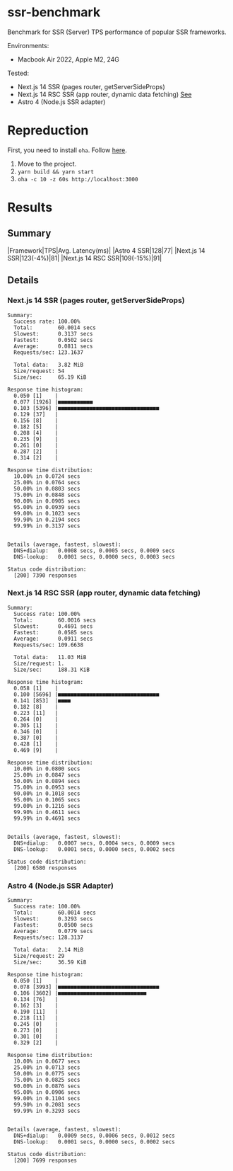 # ssr-benchmark

Benchmark for SSR (Server) TPS performance of popular SSR frameworks.

Environments:

- Macbook Air 2022, Apple M2, 24G

Tested:

- Next.js 14 SSR (pages router, getServerSideProps)
- Next.js 14 RSC SSR (app router, dynamic data fetching) [See](https://nextjs.org/docs/app/building-your-application/rendering/server-components#dynamic-rendering)
- Astro 4 (Node.js SSR adapter)

# Repreduction

First, you need to install `oha`. Follow [here](https://github.com/hatoo/oha#installation).

1. Move to the project.
2. `yarn build && yarn start`
3. `oha -c 10 -z 60s http://localhost:3000`

# Results

## Summary

|Framework|TPS|Avg. Latency(ms)|
|Astro 4 SSR|128|77|
|Next.js 14 SSR|123(-4%)|81|
|Next.js 14 RSC SSR|109(-15%)|91|

## Details

### Next.js 14 SSR (pages router, getServerSideProps)

```
Summary:
  Success rate: 100.00%
  Total:        60.0014 secs
  Slowest:      0.3137 secs
  Fastest:      0.0502 secs
  Average:      0.0811 secs
  Requests/sec: 123.1637

  Total data:   3.82 MiB
  Size/request: 54
  Size/sec:     65.19 KiB

Response time histogram:
  0.050 [1]    |
  0.077 [1926] |■■■■■■■■■■■
  0.103 [5396] |■■■■■■■■■■■■■■■■■■■■■■■■■■■■■■■■
  0.129 [37]   |
  0.156 [8]    |
  0.182 [5]    |
  0.208 [4]    |
  0.235 [9]    |
  0.261 [0]    |
  0.287 [2]    |
  0.314 [2]    |

Response time distribution:
  10.00% in 0.0724 secs
  25.00% in 0.0764 secs
  50.00% in 0.0803 secs
  75.00% in 0.0848 secs
  90.00% in 0.0905 secs
  95.00% in 0.0939 secs
  99.00% in 0.1023 secs
  99.90% in 0.2194 secs
  99.99% in 0.3137 secs


Details (average, fastest, slowest):
  DNS+dialup:   0.0008 secs, 0.0005 secs, 0.0009 secs
  DNS-lookup:   0.0001 secs, 0.0000 secs, 0.0003 secs

Status code distribution:
  [200] 7390 responses
```

### Next.js 14 RSC SSR (app router, dynamic data fetching)

```
Summary:
  Success rate: 100.00%
  Total:        60.0016 secs
  Slowest:      0.4691 secs
  Fastest:      0.0585 secs
  Average:      0.0911 secs
  Requests/sec: 109.6638

  Total data:   11.03 MiB
  Size/request: 1.
  Size/sec:     188.31 KiB

Response time histogram:
  0.058 [1]    |
  0.100 [5696] |■■■■■■■■■■■■■■■■■■■■■■■■■■■■■■■■
  0.141 [853]  |■■■■
  0.182 [8]    |
  0.223 [11]   |
  0.264 [0]    |
  0.305 [1]    |
  0.346 [0]    |
  0.387 [0]    |
  0.428 [1]    |
  0.469 [9]    |

Response time distribution:
  10.00% in 0.0800 secs
  25.00% in 0.0847 secs
  50.00% in 0.0894 secs
  75.00% in 0.0953 secs
  90.00% in 0.1018 secs
  95.00% in 0.1065 secs
  99.00% in 0.1216 secs
  99.90% in 0.4611 secs
  99.99% in 0.4691 secs


Details (average, fastest, slowest):
  DNS+dialup:   0.0007 secs, 0.0004 secs, 0.0009 secs
  DNS-lookup:   0.0001 secs, 0.0000 secs, 0.0002 secs

Status code distribution:
  [200] 6580 responses
```

### Astro 4 (Node.js SSR Adapter)

```
Summary:
  Success rate: 100.00%
  Total:        60.0014 secs
  Slowest:      0.3293 secs
  Fastest:      0.0500 secs
  Average:      0.0779 secs
  Requests/sec: 128.3137

  Total data:   2.14 MiB
  Size/request: 29
  Size/sec:     36.59 KiB

Response time histogram:
  0.050 [1]    |
  0.078 [3993] |■■■■■■■■■■■■■■■■■■■■■■■■■■■■■■■■
  0.106 [3602] |■■■■■■■■■■■■■■■■■■■■■■■■■■■■
  0.134 [76]   |
  0.162 [3]    |
  0.190 [11]   |
  0.218 [11]   |
  0.245 [0]    |
  0.273 [0]    |
  0.301 [0]    |
  0.329 [2]    |

Response time distribution:
  10.00% in 0.0677 secs
  25.00% in 0.0713 secs
  50.00% in 0.0775 secs
  75.00% in 0.0825 secs
  90.00% in 0.0876 secs
  95.00% in 0.0906 secs
  99.00% in 0.1104 secs
  99.90% in 0.2081 secs
  99.99% in 0.3293 secs


Details (average, fastest, slowest):
  DNS+dialup:   0.0009 secs, 0.0006 secs, 0.0012 secs
  DNS-lookup:   0.0001 secs, 0.0000 secs, 0.0002 secs

Status code distribution:
  [200] 7699 responses
```
